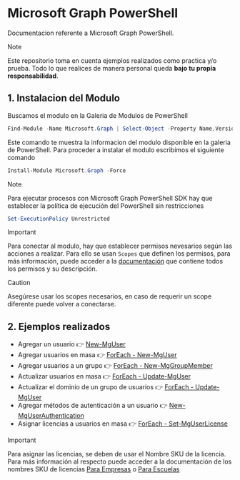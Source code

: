 # Microsoft Graph PowerShell
Documentacion referente a Microsoft Graph PowerShell.

> [!Note]
> Este repositorio toma en cuenta ejemplos realizados como practica y/o prueba. Todo lo que realices de manera personal queda **bajo tu propia responsabilidad**.

## 1. Instalacion del Modulo

Buscamos el modulo en la Galeria de Modulos de PowerShell
```PowerShell
Find-Module -Name Microsoft.Graph | Select-Object -Property Name,Version,PublishedDate | Format-List
```
Este comando te muestra la informacion del modulo disponible en la galeria de PowerShell. Para proceder a instalar el modulo escribimos el siguiente comando
```PowerShell
Install-Module Microsoft.Graph -Force
```

> [!Note]
> Para ejecutar procesos con Microsoft Graph PowerShell SDK hay que establecer la política de ejecución del PowerShell sin restricciones
```PowerShell
Set-ExecutionPolicy Unrestricted
```

> [!Important]
> Para conectar al modulo, hay que establecer permisos nevesarios según las acciones a realizar. Para ello se usan `Scopes` que definen los permisos, para más información, puede acceder a la [documentación](https://learn.microsoft.com/en-us/graph/permissions-reference) que contiene todos los permisos y su descripción.

> [!Caution]
> Asegúrese usar los scopes necesarios, en caso de requerir un scope diferente puede volver a conectarse.

## 2. Ejemplos realizados

- Agregar un usuario 👉 [New-MgUser](MicrosoftGraph_NewUser.ps1)
- Agregar usuarios en masa 👉 [ForEach - New-MgUser](MicrosoftGraph_NewUserBulk.ps1)
- Agregar usuarios a un grupo 👉 [ForEach - New-MgGroupMember](MicrosoftGraph_AddUsersToGroupInBulk.ps1)
- Actualizar usuarios en masa 👉 [ForEach - Update-MgUser](MicrosoftGraph_UpdateUsersInBulk.ps1)
- Actualizar el dominio de un grupo de usuarios 👉 [ForEach - Update-MgUser](MicrosoftGraph_ChangeDomainToUserGroup.ps1)
- Agregar métodos de autenticación a un usuario 👉 [New-MgUserAuthentication](MicrosoftGraph_AssignAuthenticationMethod.ps1)
- Asignar licencias a usuarios en masa 👉 [ForEach - Set-MgUserLicense](MicrosoftGraph_UserAssignLicense.ps1)

> [!Important]
> Para asignar las licencias, se deben de usar el Nombre SKU de la licencia. Para más información al respecto puede acceder a la documentación de los nombres SKU de licencias [Para Empresas](https://learn.microsoft.com/en-us/entra/identity/users/licensing-service-plan-reference) o [Para Escuelas](https://learn.microsoft.com/en-us/microsoftteams/sku-reference-edu)

